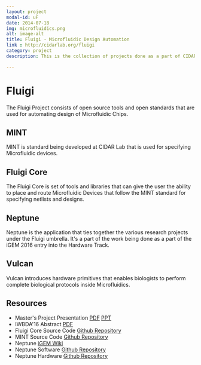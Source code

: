 ```yaml
---
layout: project
modal-id: uF
date: 2014-07-18
img: microfluidics.png
alt: image-alt
title: Fluigi - Microfluidic Design Automation
link : http://cidarlab.org/fluigi
category: project
description: This is the collection of projects done as a part of CIDAR Lab

---
```

# Fluigi

The Fluigi Project consists of open source tools and open standards that are
used for automating design of Microfluidic Chips.

## MINT

MINT is standard being developed at CIDAR Lab that is used for specifying
Microfluidic devices.

## Fluigi Core

The Fluigi Core is set of tools and libraries that can give the user the ability
to place and route Microfluidic Devices that follow the MINT standard for
specifying netlists and designs.

## Neptune

Neptune is the application that ties together the various research projects
under the Fluigi umbrella. It's a part of the work being done as a part of the
iGEM 2016 entry into the Hardware Track.

## Vulcan

Vulcan introduces hardware primitives that enables biologists to perform complete
biological protocols inside Microfluidics.

## Resources

- Master's Project Presentation [PDF](/resources/Fluigi_MS_Project_Presentation.pdf)
[PPT](/resources/Fluigi_MS_Project_Presentation.pptx)
- IWBDA'16 Abstract [PDF](/resources/mint_iwbda16_abstract.pdf)
- Fluigi Core Source Code [Github Repository](https://github.com/CIDARLAB/fluigi/)
- MINT Source Code [Github Repository](https://github.com/CIDARLAB/mint)
- Neptune [iGEM Wiki](http://2016.igem.org/Team:BostonU_HW)
- Neptune Software [Github Repository](https://github.com/CIDARLAB/Neptune)
- Neptune Hardware [Github Repository](https://github.com/CIDARLAB/Neptune-Hardware)
